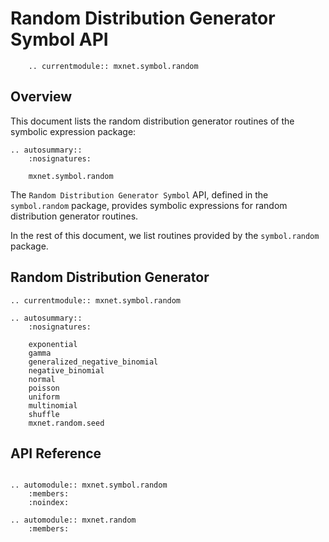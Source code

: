 <!---
  Licensed to the Apache Software Foundation (ASF) under one
  or more contributor license agreements.  See the NOTICE file
  distributed with this work for additional information
  regarding copyright ownership.  The ASF licenses this file
  to you under the Apache License, Version 2.0 (the
  "License"); you may not use this file except in compliance
  with the License.  You may obtain a copy of the License at

    http://www.apache.org/licenses/LICENSE-2.0

  Unless required by applicable law or agreed to in writing,
  software distributed under the License is distributed on an
  "AS IS" BASIS, WITHOUT WARRANTIES OR CONDITIONS OF ANY
  KIND, either express or implied.  See the License for the
  specific language governing permissions and limitations
  under the License.
-->

# Random Distribution Generator Symbol API

```eval_rst
    .. currentmodule:: mxnet.symbol.random
```

## Overview

This document lists the random distribution generator routines of the symbolic expression package:

```eval_rst
.. autosummary::
    :nosignatures:

    mxnet.symbol.random
```

The `Random Distribution Generator Symbol` API, defined in the `symbol.random` package, provides
symbolic expressions for random distribution generator routines.

In the rest of this document, we list routines provided by the `symbol.random` package.

## Random Distribution Generator

```eval_rst
.. currentmodule:: mxnet.symbol.random

.. autosummary::
    :nosignatures:

    exponential
    gamma
    generalized_negative_binomial
    negative_binomial
    normal
    poisson
    uniform
    multinomial
    shuffle
    mxnet.random.seed
```

## API Reference

<script type="text/javascript" src='../../../_static/js/auto_module_index.js'></script>

```eval_rst

.. automodule:: mxnet.symbol.random
    :members:
    :noindex:

.. automodule:: mxnet.random
    :members:

```

<script>auto_index("api-reference");</script>
